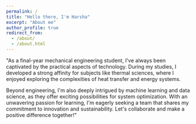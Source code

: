 ```yaml
---
permalink: /
title: "Hello there, I'm Harsha"
excerpt: "About me"
author_profile: true
redirect_from: 
  - /about/
  - /about.html
---
```


"As a final-year mechanical engineering student, I've always been captivated by the practical aspects of technology. During my studies, I developed a strong affinity for subjects like thermal sciences, where I enjoyed exploring the complexities of heat transfer and energy systems. 

Beyond engineering, I'm also deeply intrigued by machine learning and data science, as they offer exciting possibilities for system optimization. With an unwavering passion for learning, I'm eagerly seeking a team that shares my commitment to innovation and sustainability. Let's collaborate and make a positive difference together!"
